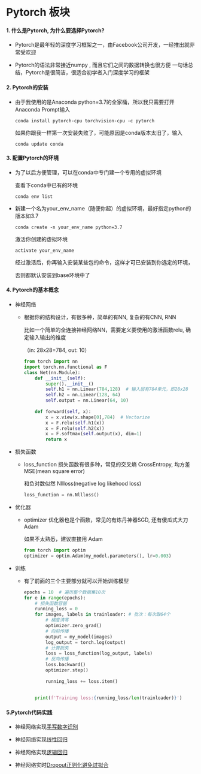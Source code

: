 # Pytorch 板块

#### 1. 什么是Pytorch, 为什么要选择Pytorch?

- Pytorch是最年轻的深度学习框架之一，由Facebook公司开发，一经推出就非常受欢迎

- Pytorch的语法非常接近numpy , 而且它们之间的数据转换也很方便
  一句话总结，Pytorch是很简洁，很适合初学者入门深度学习的框架

#### 2. Pytorch的安装

- 由于我使用的是Anaconda python=3.7的全家桶，所以我只需要打开Anaconda Prompt输入

  `conda install pytorch-cpu torchvision-cpu -c pytorch`

  如果你跟我一样第一次安装失败了，可能原因是conda版本太旧了，输入

  `conda update conda`

#### 3. 配置Pytorch的环境

- 为了以后方便管理，可以在conda中专门建一个专用的虚拟环境

  查看下conda中已有的环境

  `conda env list`

- 新建一个名为your_env_name（随便你起）的虚拟环境，最好指定python的版本如3.7

  `conda create -n your_env_name python=3.7`

  激活你创建的虚拟环境

  `activate your_env_name`

  经过激活后，你再输入安装某些包的命令，这样才可已安装到你选定的环境，

  否则都默认安装到base环境中了

#### 4. Pytorch的基本概念

- 神经网络

  - 根据你的结构设计，有很多种，简单的有NN, 复杂的有CNN, RNN

    比如一个简单的全连接神经网络NN，需要定义要使用的激活函数relu, 确定输入输出的维度

    （in: 28x28=784, out: 10）

    ```python
    from torch import nn
    import torch.nn.functional as F
    class Net(nn.Module):
        def __init__(self):
            super().__init__()
            self.h1 = nn.Linear(784,128)  # 输入层有784单元，即28x28
            self.h2 = nn.Linear(128, 64)
            self.output = nn.Linear(64, 10)
        
        def forward(self, x):
            x = x.view(x.shape[0],784)  # Vectorize
            x = F.relu(self.h1(x))
            x = F.relu(self.h2(x))
            x = F.softmax(self.output(x), dim=1)  
            return x
    ```

- 损失函数

  - loss_function 损失函数有很多种，常见的交叉熵 CrossEntropy, 均方差 MSE(mean square error)

    和负对数似然 Nllloss(negative log likehood loss)

    ```python
    loss_function = nn.Nllloss()
    ```

- 优化器

  - optimizer 优化器也是个函数，常见的有炼丹神器SGD, 还有傻瓜式大刀Adam

    如果不太熟悉，建议直接用 Adam

    ```python
    from torch import optim
    optimizer = optim.Adam(my_model.parameters(), lr=0.003)
    ```

- 训练

  - 有了前面的三个主要部分就可以开始训练模型

    ```python
    epochs = 10  # 遍历整个数据集10次
    for e in range(epochs):
        # 损失函数容器
        running_loss = 0
        for images, labels in trainloader: # 批次：每次取64个
            # 梯度清零
            optimizer.zero_grad()
            # 向前传播
            output = my_model(images)
            log_output = torch.log(output)
            # 计算损失
            loss = loss_function(log_output, labels)
            # 反向传播
            loss.backward()
            optimizer.step()
            
            running_loss += loss.item()
            
        
        print(f'Training loss:{running_loss/len(trainloader)}')
    ```

#### 5.Pytorch代码实践

- 神经网络实现[手写数字识别](https://github.com/BI4O/ML_git_repos/blob/master/pytorch_learning/pytorch%E6%89%8B%E5%86%99%E6%95%B0%E5%AD%97%E8%AF%86%E5%88%AB.ipynb)

* 神经网络实现[线性回归](https://github.com/BI4O/ML_git_repos/blob/master/pytorch_learning/Pytorch%E7%A5%9E%E7%BB%8F%E7%BD%91%E7%BB%9C%E5%AE%9E%E7%8E%B0%E7%BA%BF%E6%80%A7%E5%9B%9E%E5%BD%92.ipynb)

* 神经网络实现[逻辑回归](https://github.com/BI4O/ML_git_repos/blob/master/pytorch_learning/Pytorch%E7%A5%9E%E7%BB%8F%E7%BD%91%E7%BB%9C%E5%AE%9E%E7%8E%B0%E9%80%BB%E8%BE%91%E5%9B%9E%E5%BD%92.ipynb)
* 神经网络实时[Dropout正则化避免过拟合](https://github.com/BI4O/ML_git_repos/blob/master/pytorch_learning/Pytorch%E6%9C%8D%E9%A5%B0%E5%88%86%E7%B1%BB%E5%AE%9E%E8%B7%B5%EF%BC%88%E6%B7%BB%E5%8A%A0%E6%AD%A3%E5%88%99%E5%8C%96%E9%81%BF%E5%85%8D%E8%BF%87%E6%8B%9F%E5%90%88%EF%BC%89.ipynb)

